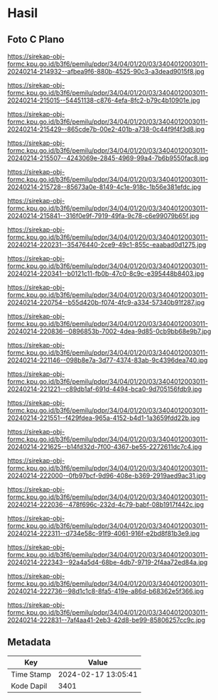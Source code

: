 # Hasil

## Foto C Plano

https://sirekap-obj-formc.kpu.go.id/b3f6/pemilu/pdpr/34/04/01/20/03/3404012003011-20240214-214932--afbea9f6-880b-4525-90c3-a3dead9015f8.jpg

https://sirekap-obj-formc.kpu.go.id/b3f6/pemilu/pdpr/34/04/01/20/03/3404012003011-20240214-215015--54451138-c876-4efa-8fc2-b79c4b10901e.jpg

https://sirekap-obj-formc.kpu.go.id/b3f6/pemilu/pdpr/34/04/01/20/03/3404012003011-20240214-215429--865cde7b-00e2-401b-a738-0c44f9f4f3d8.jpg

https://sirekap-obj-formc.kpu.go.id/b3f6/pemilu/pdpr/34/04/01/20/03/3404012003011-20240214-215507--4243069e-2845-4969-99a4-7b6b9550fac8.jpg

https://sirekap-obj-formc.kpu.go.id/b3f6/pemilu/pdpr/34/04/01/20/03/3404012003011-20240214-215728--85673a0e-8149-4c1e-918c-1b56e381efdc.jpg

https://sirekap-obj-formc.kpu.go.id/b3f6/pemilu/pdpr/34/04/01/20/03/3404012003011-20240214-215841--316f0e9f-7919-49fa-9c78-c6e99079b65f.jpg

https://sirekap-obj-formc.kpu.go.id/b3f6/pemilu/pdpr/34/04/01/20/03/3404012003011-20240214-220231--35476440-2ce9-49c1-855c-eaabad0d1275.jpg

https://sirekap-obj-formc.kpu.go.id/b3f6/pemilu/pdpr/34/04/01/20/03/3404012003011-20240214-220341--b0121c11-fb0b-47c0-8c9c-e395448b8403.jpg

https://sirekap-obj-formc.kpu.go.id/b3f6/pemilu/pdpr/34/04/01/20/03/3404012003011-20240214-220754--b55d420b-f074-4fc9-a334-57340b91f287.jpg

https://sirekap-obj-formc.kpu.go.id/b3f6/pemilu/pdpr/34/04/01/20/03/3404012003011-20240214-220836--0896853b-7002-4dea-9d85-0cb9bb68e9b7.jpg

https://sirekap-obj-formc.kpu.go.id/b3f6/pemilu/pdpr/34/04/01/20/03/3404012003011-20240214-221146--098b8e7a-3d77-4374-83ab-9c4396dea740.jpg

https://sirekap-obj-formc.kpu.go.id/b3f6/pemilu/pdpr/34/04/01/20/03/3404012003011-20240214-221221--c89db1af-691d-4494-bca0-9d705156fdb9.jpg

https://sirekap-obj-formc.kpu.go.id/b3f6/pemilu/pdpr/34/04/01/20/03/3404012003011-20240214-221551--f429fdea-965a-4152-b4d1-1a3659fdd22b.jpg

https://sirekap-obj-formc.kpu.go.id/b3f6/pemilu/pdpr/34/04/01/20/03/3404012003011-20240214-221625--b14fd32d-7f00-4367-be55-2272611dc7c4.jpg

https://sirekap-obj-formc.kpu.go.id/b3f6/pemilu/pdpr/34/04/01/20/03/3404012003011-20240214-222000--0fb97bcf-9d96-408e-b369-2919aed9ac31.jpg

https://sirekap-obj-formc.kpu.go.id/b3f6/pemilu/pdpr/34/04/01/20/03/3404012003011-20240214-222036--478f696c-232d-4c79-babf-08b1917f442c.jpg

https://sirekap-obj-formc.kpu.go.id/b3f6/pemilu/pdpr/34/04/01/20/03/3404012003011-20240214-222311--d734e58c-91f9-4061-916f-e2bd8f81b3e9.jpg

https://sirekap-obj-formc.kpu.go.id/b3f6/pemilu/pdpr/34/04/01/20/03/3404012003011-20240214-222343--92a4a5d4-68be-4db7-9719-2f4aa72ed84a.jpg

https://sirekap-obj-formc.kpu.go.id/b3f6/pemilu/pdpr/34/04/01/20/03/3404012003011-20240214-222736--98d1c1c8-8fa5-419e-a86d-b68362e5f366.jpg

https://sirekap-obj-formc.kpu.go.id/b3f6/pemilu/pdpr/34/04/01/20/03/3404012003011-20240214-222831--7af4aa41-2eb3-42d8-be99-85806257cc9c.jpg


## Metadata

| Key        | Value               |
| ---------- | ------------------- |
| Time Stamp | 2024-02-17 13:05:41 |
| Kode Dapil | 3401                |




